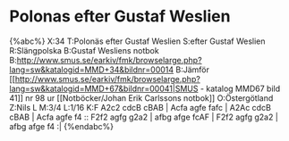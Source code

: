 # Polonas efter Gustaf Weslien

{%abc%}
X:34
T:Polonäs efter Gustaf Weslien
S:efter Gustaf Weslien
R:Slängpolska
B:Gustaf Wesliens notbok
B:http://www.smus.se/earkiv/fmk/browselarge.php?lang=sw&katalogid=MMD+34&bildnr=00014
B:Jämför [[http://www.smus.se/earkiv/fmk/browselarge.php?lang=sw&katalogid=MMD+67&bildnr=00041|SMUS - katalog MMD67 bild 41]] nr 98 ur [[Notböcker/Johan Erik Carlssons notbok]]
O:Östergötland
Z:Nils L
M:3/4
L:1/16
K:F
A2c2 cdcB cBAB | Acfa agfe fafc | A2Ac cdcB cBAB | Acfa agfe f4 ::
F2f2 agfg g2a2 | afbg afge fcAF | F2f2 agfg g2a2 | afbg afge f4 :|
{%endabc%}
